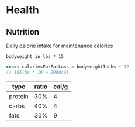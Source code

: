  # Health

## Nutrition

 
Daily calorie intake for maintenance calories

`bodyweight in lbs * 15`

  
```js
const caloriesForFatLoss = bodyweightInLbs * 12
// 185lbs * 16 = 2960cal
``` 

type | ratio | cal/g 
--- | --- | --
protein | 30% | 4
carbs | 40% | 4
fats | 30% | 9



